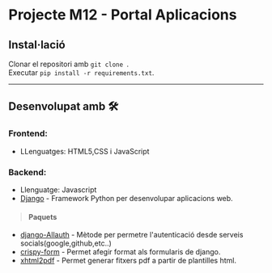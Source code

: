 # Projecte M12 - Portal Aplicacions




## Instal·lació
Clonar el repositori amb `git clone `.\
Executar `pip install -r requirements.txt`.

------------
## Desenvolupat amb 🛠️

### Frontend:
 * LLenguatges: HTML5,CSS i JavaScript
 
### Backend:
 * Llenguatge: Javascript
 * [Django](https://www.djangoproject.com/) - Framework Python per desenvolupar aplicacions web.
> #### Paquets 
* [django-Allauth](https://django-allauth.readthedocs.io/en/latest/overview.html) - Mètode per permetre l'autenticació desde serveis socials(google,github,etc..)
* [crispy-form](https://django-crispy-forms.readthedocs.io/en/latest/) - Permet afegir format als formularis de django.
* [xhtml2pdf](https://xhtml2pdf.readthedocs.io/en/latest/) - Permet generar fitxers pdf a partir de plantilles html.
